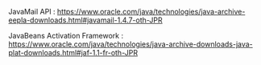JavaMail API : https://www.oracle.com/java/technologies/java-archive-eepla-downloads.html#javamail-1.4.7-oth-JPR

JavaBeans Activation Framework : https://www.oracle.com/java/technologies/java-archive-downloads-java-plat-downloads.html#jaf-1.1-fr-oth-JPR